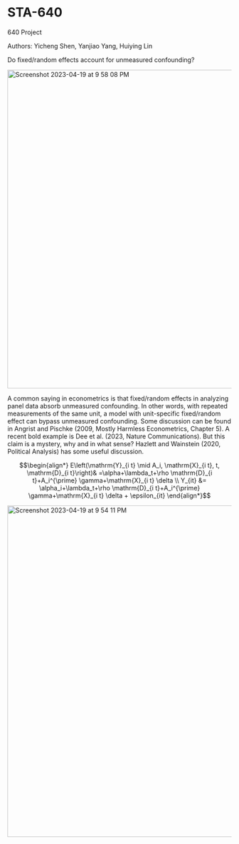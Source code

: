 # STA-640
640 Project

Authors: Yicheng Shen, Yanjiao Yang, Huiying Lin

Do fixed/random effects account for unmeasured confounding? 

<img width="715" alt="Screenshot 2023-04-19 at 9 58 08 PM" src="https://user-images.githubusercontent.com/67173948/233238251-43b5dc0b-5c09-47bf-966e-ed30e645d135.png">


A common saying in econometrics is that fixed/random effects in analyzing panel data absorb unmeasured confounding. In other words, with repeated measurements of the same unit, a model with unit-specific fixed/random effect can bypass unmeasured confounding. Some discussion can be found in Angrist and Pischke (2009, Mostly Harmless Econometrics, Chapter 5). A recent bold example is Dee et al. (2023, Nature Communications). But this claim is a mystery, why and in what sense? Hazlett and Wainstein (2020, Political Analysis) has some useful discussion.


```math
\begin{align*}
E\left(\mathrm{Y}_{i t} \mid A_i, \mathrm{X}_{i t}, t, \mathrm{D}_{i t}\right)& =\alpha+\lambda_t+\rho \mathrm{D}_{i t}+A_i^{\prime} \gamma+\mathrm{X}_{i t} \delta \\
Y_{it} &= \alpha_i+\lambda_t+\rho \mathrm{D}_{i t}+A_i^{\prime} \gamma+\mathrm{X}_{i t} \delta + \epsilon_{it} 
\end{align*}
```


<img width="744" alt="Screenshot 2023-04-19 at 9 54 11 PM" src="https://user-images.githubusercontent.com/67173948/233237710-33e78c3d-2184-4224-847b-c75a2dd563ac.png">



